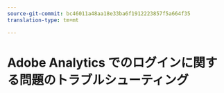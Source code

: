 ```yaml
---
source-git-commit: bc46011a48aa18e33ba6f1912223857f5a664f35
translation-type: tm+mt

---
```

<!-- To do: Migrate existing content from https://helpx.adobe.com/analytics/kb/unable-to-login-into-adobe-analytics.html -->

# Adobe Analytics でのログインに関する問題のトラブルシューティング
